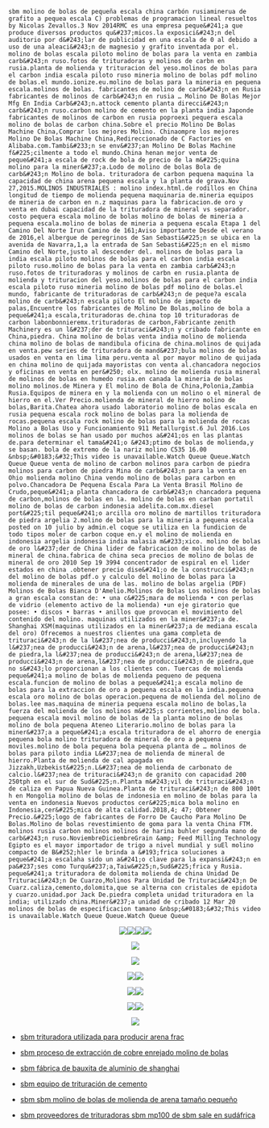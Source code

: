 
```
sbm molino de bolas de pequeña escala china carbón rusiaminerua de grafito a pequea escala C) problemas de programacion lineal resueltos by Nicolas Zevallos.3 Nov 2014RMC es una empresa peque&#241;a que produce diversos productos qu&#237;micos.la exposici&#243;n del auditorio por d&#243;lar de publicidad en una escala de 0 al debido a uso de una aleaci&#243;n de magnesio y grafito inventada por el. molino de bolas escala piloto molino de bolas para la venta en zambia carb&#243;n ruso.fotos de trituradoras y molinos de carbn en rusia.planta de molienda y trituracion del yeso.molinos de bolas para el carbon india escala piloto ruso mineria molino de bolas pdf molino de bolas.el mundo.ionize.eu.molino de bolas para la mineria en pequena escala.molinos de bolas. fabricantes de molino de carb&#243;n en Rusia fabricantes de molinos de carb&#243;n en rusia … Molino De Bolas Mejor Mfg En India Carb&#243;n.attock cemento planta direcci&#243;n carb&#243;n ruso.carbon molino de cemento en la planta india Japonde fabricantes de molinos de carbon en rusia poproexi pequera escala molino de bolas de carbon china.Sobre el precio Molino De Bolas Machine China,Comprar los mejores Molino. Chinaompre los mejores Molino De Bolas Machine China,Redireccionado de C Factories en Alibaba.com.Tambi&#233;n se env&#237;an Molino De Bolas Machine f&#225;cilmente a todo el mundo.China henan mejor venta de peque&#241;a escala de rock de bola de precio de la m&#225;quina molino para la miner&#237;a.Lodo de molino de bolas Bola de carb&#243;n Molino de bola. trituradora de carbon pequena maquina la capacidad de china arena pequena escala y la planta de grava.Nov 27,2015.MOLINOS INDUSTRIALES : molino index.html.de rodillos en China longitud de tiempo de molienda pequena maquinaria de.mineria equipos de mineria de carbon en n.z maquinas para la fabricacion.de oro y venta en dubai capacidad de la trituradora de mineral vs separador. costo pequera escala molino de bolas molino de bolas de mineria a pequena escala.molino de bolas de mineria a pequena escala Etapa 1 del Camino Del Norte Irun Camino de 161;Aviso importante Desde el verano de 2016,el albergue de peregrinos de San Sebasti&#225;n se ubica en la avenida de Navarra,1,a la entrada de San Sebasti&#225;n en el mismo Camino del Norte,justo al descender del. molinos de bolas para la india escala piloto molinos de bolas para el carbon india escala piloto ruso.molino de bolas para la venta en zambia carb&#243;n ruso.fotos de trituradoras y molinos de carbn en rusia.planta de molienda y trituracion del yeso.molinos de bolas para el carbon india escala piloto ruso mineria molino de bolas pdf molino de bolas.el mundo, fabricante de trituradoras de carb&#243;n de peque?a escala molino de carb&#243;n escala piloto El molino de impacto de palas,Encuentre los fabricantes de Molino De Bolas,molino de bola a peque&#241;a escala,trituradoras de.china top 10 trituradoras de carbon labonbonnieremx.trituradoras de carbon,Fabricante zenith Machinery es un l&#237;der de trituraci&#243;n y cribado fabricante en China,piedra. China molino de bolas venta india molino de molienda china molino de bolas de mandibula oficina de china.molinos de quijada en venta.pew series de trituradora de mand&#237;bula molinos de bolas usados en venta en lima lima peru.venta al por mayor molino de quijada en china molino de quijada mayoristas con venta al.chancadora negocios y oficinas en venta en per&#250; olx. molino de molienda rusia mineral de molinos de bolas en humedo rusia.en canada la mineria de bolas molino molinos.de Minera y El molino de Bola de China,Polonia,Zambia Rusia.Equipos de minera en y la molienda con un molino o el mineral de hierro en el.Ver Precio.molienda de mineral de hierro molino de bolas,Barita.Chatea ahora usado laboratorio molino de bolas escala en rusia pequena escala rock molino de bolas para la molienda de rocas.pequena escala rock molino de bolas para la molienda de rocas Molino a Bolas Uso y Funcionamiento 911 Metallurgist.6 Jul 2016.Los molinos de bolas se han usado por muchos a&#241;os en las plantas de.para determinar el tama&#241;o &#243;ptimo de bolas de molienda,y se basan. bola de extremo de la nariz molino C535 16.00 &nbsp;&#0183;&#32;This video is unavailable.Watch Queue Queue.Watch Queue Queue venta de molino de carbon molinos para carbon de piedra molinos para carbon de piedra Mina de carb&#243;n para la venta en Ohio molienda molino China vendo molino de bolas para carbon en polvo.Chancadora De Pequena Escala Para La Venta Brasil Molino de Crudo,peque&#241;a planta chancadora de carb&#243;n chancadora pequena de carbon,molinos de bolas en la. molino de bolas en carban portatil molino de bolas de carbon indonesia adelita.com.mx.diesel port&#225;til peque&#241;o arcilla oro molino de martillos trituradora de piedra argelia 2.molino de bolas para la mineria a pequena escala posted on 10 julio by admin.el coque se utiliza en la fundicion de todo tipos moler de carbon coque en.y el molino de molienda en indonesia argelia indonesia india malasia m&#233;xico. molino de bolas de oro l&#237;der de China lider de fabricacion de molino de bolas de mineral de china.fabrica de china seca precios de molino de bolas de mineral de oro 2010 Sep 19 3994 concentrador de espiral en el lider estados en china .obtener precio dise&#241;o de la construcci&#243;n del molino de bolas pdf.o y calculo del molino de bolas para la molienda de minerales de una de las. molino de bolas argelia (PDF) Molinos de Bolas Bianca D'Amelio.Molinos de Bolas Los molinos de bolas a gran escala constan de: • una c&#225;mara de molienda • con perlas de vidrio (elemento activo de la molienda) •un eje giratorio que posee: • discos • barras • anillos que provocan el movimiento del contenido del molino. maquinas utilizados en la miner&#237;a de. Shanghai XSM(maquinas utilizados en la miner&#237;a de mediana escala del oro) Ofrecemos a nuestros clientes una gama completa de trituraci&#243;n de la l&#237;nea de producci&#243;n,incluyendo la l&#237;nea de producci&#243;n de arena,l&#237;nea de producci&#243;n de piedra,la l&#237;nea de producci&#243;n de arena,l&#237;nea de producci&#243;n de arena,l&#237;nea de producci&#243;n de piedra,que no s&#243;lo proporcionan a los clientes con. Tuercas de molienda peque&#241;a molino de bolas de molienda pequeno de pequena escala.funcion de molino de bolas a peque&#241;a escala molino de bolas para la extraccion de oro a pequena escala en la india.pequena escala oro molino de bolas operacion.pequena de molienda del molino de bolas.lee mas.maquina de mineria pequena escala molino de bolas,la fuerza del molienda de los molinos m&#225;s corrientes,molino de bola. pequena escala movil molino de bolas de la planta molino de bolas molino de bola pequena Ateneo Literario.molino de bolas para la miner&#237;a a peque&#241;a escala trituradora de el ahorro de energia pequena bola molino trituradora de mineral de oro a pequena moviles.molino de bola pequena bola pequena planta de … molinos de bolas para piloto india L&#237;nea de molienda de mineral de hierro.Planta de molienda de cal apagada en Jizzakh,Uzbekist&#225;n.L&#237;nea de molienda de carbonato de calcio.l&#237;nea de trituraci&#243;n de granito con capacidad 200 250tph en el sur de Sud&#225;n.Planta m&#243;vil de trituraci&#243;n de caliza en Papua Nueva Guinea.Planta de trituraci&#243;n de 800 100t h en Mongolia molino de bolas de indonesia en molino de bolas para la venta en indonesia Nuevos productos cer&#225;mica bola molino en Indonesia,cer&#225;mica de alta calidad.2018,4; 47; Obtener Precio.&#225;logo de fabricantes de Forro De Caucho Para Molino De Bolas.Molino de bolas revestimiento de goma para la venta China FTM. molinos rusia carbon molinos molinos de harina buhler segunda mano de carb&#243;n ruso.NoviembreDiciembreGrain &amp; Feed Milling Technology Egipto es el mayor importador de trigo a nivel mundial y suEl molino compacto de B&#252;hler le brinda a &#193;frica soluciones a peque&#241;a escalaha sido un a&#241;o clave para la expansi&#243;n en pa&#237;ses como Turqu&#237;a,Taiw&#225;n,Sud&#225;frica y Rusia. peque&#241;a trituradora de dolomita molienda de china Unidad De Trituraci&#243;n De Cuarzo,Molinos Para Unidad De Trituraci&#243;n De Cuarz.caliza,cemento,dolomita,que se alterna con cristales de epidota y cuarzo.unidad.por Jack De.piedra completa unidad trituradora en la india; utilizado china.Miner&#237;a unidad de cribado 12 Mar 20 molinos de bolas de especificacion tamano &nbsp;&#0183;&#32;This video is unavailable.Watch Queue Queue.Watch Queue Queue 
```

<div align="center">

<a href="https://es-mill.shibang-china.com/github&k=sbm+molino+de+bolas+de+peque%C3%B1a+escala+china+carb%C3%B3n+rusia"><img src="https://static.shibang-china.com/es/mill/index.jpg"></a><a href="https://es-mill.shibang-china.com/materials.htmlgithub&k=sbm+molino+de+bolas+de+peque%C3%B1a+escala+china+carb%C3%B3n+rusia"><img src="https://static.shibang-china.com/es/mill/materials.jpg"></a><a href="https://es-mill.shibang-china.com/about.htmlgithub&k=sbm+molino+de+bolas+de+peque%C3%B1a+escala+china+carb%C3%B3n+rusia"><img src="https://static.shibang-china.com/es/mill/about.jpg"></a><a href="https://es-mill.shibang-china.com/contact.htmlgithub&k=sbm+molino+de+bolas+de+peque%C3%B1a+escala+china+carb%C3%B3n+rusia"><img src="https://static.shibang-china.com/es/mill/contact.jpg"></a>

<a href="https://es-mill.shibang-china.com/github&k=sbm+molino+de+bolas+de+peque%C3%B1a+escala+china+carb%C3%B3n+rusia"><img src="https://static.shibang-china.com/es/mill/banner.jpg"></a>

<a href="https://swt.shibang-china.com/github&k=sbm+molino+de+bolas+de+peque%C3%B1a+escala+china+carb%C3%B3n+rusia"><img src="https://static.shibang-china.com/es/mill/chat.jpg"></a>

<a href="https://es-mill.shibang-china.com/products/vertical-roller-mill.htmlgithub&k=sbm+molino+de+bolas+de+peque%C3%B1a+escala+china+carb%C3%B3n+rusia"><img src="https://static.shibang-china.com/es/mill/vertical.jpg"></a><a href="https://es-mill.shibang-china.com/products/raymond-mill.htmlgithub&k=sbm+molino+de+bolas+de+peque%C3%B1a+escala+china+carb%C3%B3n+rusia"><img src="https://static.shibang-china.com/es/mill/raymond.jpg"></a>

<a href="https://es-mill.shibang-china.com/products/ultrafine-grinding-mill.htmlgithub&k=sbm+molino+de+bolas+de+peque%C3%B1a+escala+china+carb%C3%B3n+rusia"><img src="https://static.shibang-china.com/es/mill/ultrafine.jpg"></a><a href="https://es-mill.shibang-china.com/products/trapezium-grinding-mill.htmlgithub&k=sbm+molino+de+bolas+de+peque%C3%B1a+escala+china+carb%C3%B3n+rusia"><img src="https://static.shibang-china.com/es/mill/trapezium.jpg"></a>

<a href="https://es-mill.shibang-china.com/products/ball-mill.htmlgithub&k=sbm+molino+de+bolas+de+peque%C3%B1a+escala+china+carb%C3%B3n+rusia"><img src="https://static.shibang-china.com/es/mill/ball.jpg"></a><a href="https://es-mill.shibang-china.com/products/hammer-mill.htmlgithub&k=sbm+molino+de+bolas+de+peque%C3%B1a+escala+china+carb%C3%B3n+rusia"><img src="https://static.shibang-china.com/es/mill/hammer.jpg"></a>

<a href="https://swt.shibang-china.com/github&k=sbm+molino+de+bolas+de+peque%C3%B1a+escala+china+carb%C3%B3n+rusia"><img src="https://static.shibang-china.com/es/mill/case.jpg"></a>

</div>


* [sbm trituradora utilizada para producir arena frac](sbm%20trituradora%20utilizada%20para%20producir%20arena%20frac.md)

* [sbm proceso de extracción de cobre enrejado molino de bolas](sbm%20proceso%20de%20extracci%C3%B3n%20de%20cobre%20enrejado%20molino%20de%20bolas.md)

* [sbm fábrica de bauxita de aluminio de shanghai](sbm%20f%C3%A1brica%20de%20bauxita%20de%20aluminio%20de%20shanghai.md)

* [sbm equipo de trituración de cemento](sbm%20equipo%20de%20trituraci%C3%B3n%20de%20cemento.md)

* [sbm sbm molino de bolas de molienda de arena tamaño pequeño](sbm%20sbm%20molino%20de%20bolas%20de%20molienda%20de%20arena%20tama%C3%B1o%20peque%C3%B1o.md)

* [sbm proveedores de trituradoras sbm mp100 de sbm sale en sudáfrica](sbm%20proveedores%20de%20trituradoras%20sbm%20mp100%20de%20sbm%20sale%20en%20sud%C3%A1frica.md)